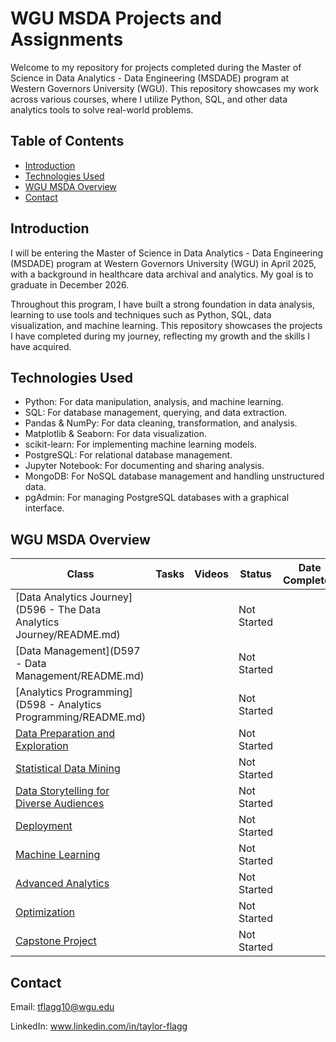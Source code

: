 # WGU MSDA Projects and Assignments

Welcome to my repository for projects completed during the Master of Science in Data Analytics - Data Engineering (MSDADE) program at Western Governors University (WGU). This repository showcases my work across various courses, where I utilize Python, SQL, and other data analytics tools to solve real-world problems.

## Table of Contents

- [Introduction](#introduction)
- [Technologies Used](#technologies-used)
- [WGU MSDA Overview](#wgu-msda-overview)
- [Contact](#contact)

## Introduction

I will be entering the Master of Science in Data Analytics - Data Engineering (MSDADE) program at Western Governors University (WGU) in April 2025, with a background in healthcare data archival and analytics. My goal is to graduate in December 2026. 

Throughout this program, I have built a strong foundation in data analysis, learning to use tools and techniques such as Python, SQL, data visualization, and machine learning. This repository showcases the projects I have completed during my journey, reflecting my growth and the skills I have acquired.

## Technologies Used

- Python: For data manipulation, analysis, and machine learning.
- SQL: For database management, querying, and data extraction.
- Pandas & NumPy: For data cleaning, transformation, and analysis.
- Matplotlib & Seaborn: For data visualization.
- scikit-learn: For implementing machine learning models.
- PostgreSQL: For relational database management.
- Jupyter Notebook: For documenting and sharing analysis.
- MongoDB: For NoSQL database management and handling unstructured data.
- pgAdmin: For managing PostgreSQL databases with a graphical interface.


## WGU MSDA Overview

| Class                                           | Tasks                     | Videos                    | Status      | Date Completed |
|-------------------------------------------------|---------------------------|---------------------------|-------------|----------------|
| [Data Analytics Journey](D596 - The Data Analytics Journey/README.md)                          |                           |                           | Not Started |                |
| [Data Management](D597 - Data Management/README.md)                                 |                           |                           | Not Started |                |
| [Analytics Programming](D598 - Analytics Programming/README.md)                           |                           |                            | Not Started |                |
| [Data Preparation and Exploration]()                |                           |                           | Not Started |                |
| [Statistical Data Mining]()                         |                           |                           | Not Started |                |
| [Data Storytelling for Diverse Audiences]()         |                           |                           | Not Started |                |
| [Deployment]()                                      |                           |                           | Not Started |                |
| [Machine Learning]()                            	  |                           |                           | Not Started |                |
| [Advanced Analytics]()                              |                           |                           | Not Started |                |
| [Optimization]()                                    |                           |                           | Not Started |                |  
| [Capstone Project]()                                |                           |                           | Not Started |                |


## Contact 

Email: tflagg10@wgu.edu

LinkedIn: www.linkedin.com/in/taylor-flagg